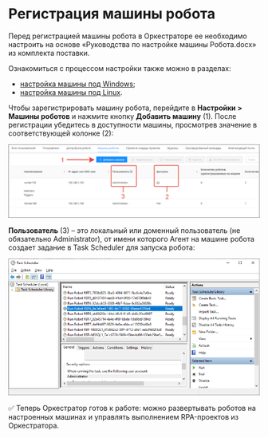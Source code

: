 # Регистрация машины робота

Перед регистрацией машины робота в Оркестраторе ее необходимо настроить на основе «Руководства по настройке машины Робота.docx» из комплекта поставки. 

Ознакомиться с процессом настройки также можно в разделах:
* [настройка машины под Windows](https://docs.primo-rpa.ru/primo-rpa/orchestrator/deployment/windows/robotmachine);
* [настройка машины под Linux](https://docs.primo-rpa.ru/primo-rpa/orchestrator/deployment/robotmachine).

Чтобы зарегистрировать машину робота, перейдите в **Настройки > Машины роботов** и нажмите кнопку **Добавить машину** (1). После регистрации убедитесь в доступности машины, просмотрев значение в соответствующей колонке (2):

![](<../../../.gitbook/assets/registered-robot-machines.png>)

**Пользователь** (3) – это локальный или доменный пользователь (не обязательно Administrator), от имени которого Агент на машине робота создает задание в Task Scheduler для запуска робота:
 
![](<../../../.gitbook/assets/task-scheduler-for-start-robot.png>)

:white_check_mark: Теперь Оркестратор готов к работе: можно развертывать роботов на настроенных машинах и управлять выполнением RPA-проектов из Оркестратора.
